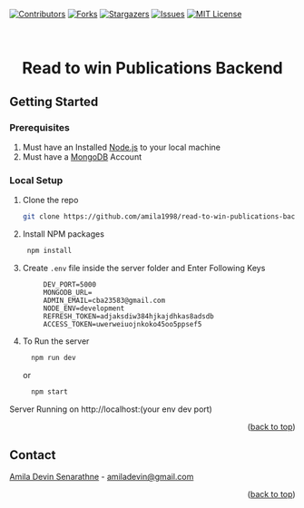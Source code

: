 <div id="top"></div>

[![Contributors][contributors-shield]][contributors-url]
[![Forks][forks-shield]][forks-url]
[![Stargazers][stars-shield]][stars-url]
[![Issues][issues-shield]][issues-url]
[![MIT License][license-shield]][license-url]

<!-- PROJECT LOGO -->
<br />
<div align="center">
  <h1 align="center">Read to win Publications Backend
</h1>
</div>

<!-- GETTING STARTED -->
## Getting Started
### Prerequisites
1. Must have an Installed [Node.js](https://nodejs.org/en/) to your local machine
2. Must have a [MongoDB](https://www.mongodb.com/) Account

### Local Setup
1. Clone the repo
   ```sh
   git clone https://github.com/amila1998/read-to-win-publications-backend.git
   ```
3. Install NPM packages
    ```sh
     npm install
   ```
4. Create `.env` file inside the server folder and Enter Following Keys
   ```.env
        DEV_PORT=5000
        MONGODB_URL=
        ADMIN_EMAIL=cba23583@gmail.com
        NODE_ENV=development
        REFRESH_TOKEN=adjaksdiw384hjkajdhkas8adsdb
        ACCESS_TOKEN=uwerweiuojnkoko45oo5ppsef5

   ```
 5. To Run the server
      ```sh
        npm run dev
       ```
    or

      ```sh
        npm start
       ```
   

     
  Server Running on http://localhost:(your env dev port) <br/>

  <p align="right">(<a href="#top">back to top</a>)</p>

<!-- CONTACT -->
## Contact

[Amila Devin Senarathne](https://www.linkedin.com/in/amiladevin/) - amiladevin@gmail.com

<p align="right">(<a href="#top">back to top</a>)</p>
<!-- MARKDOWN LINKS & IMAGES -->
<!-- https://www.markdownguide.org/basic-syntax/#reference-style-links -->

[contributors-shield]: https://img.shields.io/github/contributors/amila1998/read-to-win-publications-backend.svg?style=for-the-badge
[contributors-url]: https://github.com/amila1998/read-to-win-publications-backend/graphs/contributors
[forks-shield]: https://img.shields.io/github/forks/amila1998/read-to-win-publications-backend.svg?style=for-the-badge
[forks-url]: https://github.com/amila1998/read-to-win-publications-backend/network/members
[stars-shield]: https://img.shields.io/github/stars/amila1998/read-to-win-publications-backend.svg?style=for-the-badge
[stars-url]: https://github.com/amila1998/read-to-win-publications-backend/stargazers
[issues-shield]: https://img.shields.io/github/issues/amila1998/read-to-win-publications-backend.svg?style=for-the-badge
[issues-url]: https://github.com/amila1998/read-to-win-publications-backend/issues
[license-shield]: https://img.shields.io/github/license/amila1998/read-to-win-publications-backend.svg?style=for-the-badge
[license-url]: https://github.com/amila1998/read-to-win-publications-backend/blob/master/LICENSE.txt
